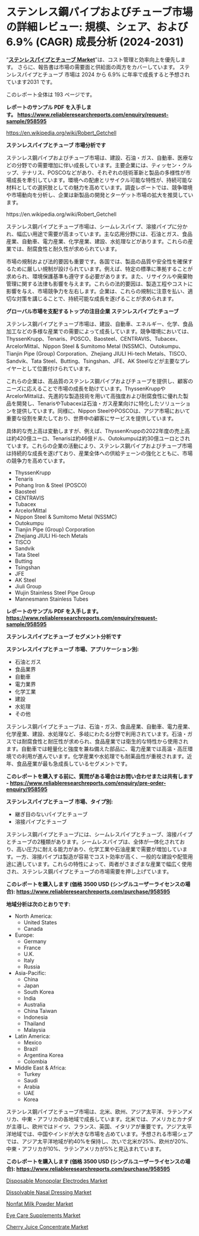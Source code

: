 <p><h1>ステンレス鋼パイプおよびチューブ市場の詳細レビュー: 規模、シェア、および6.9% (CAGR) 成長分析 (2024-2031)</h1></p><p>&ldquo;<strong><a href="https://www.reliableresearchreports.com/stainless-steel-pipes-and-tubes-r958595?utm_campaign=107&utm_medium=9&utm_source=Github&utm_content=ia&utm_term=09102024&utm_id=stainless-steel-pipes-and-tubes">ステンレスパイプとチューブ Market</a></strong>&rdquo;は、コスト管理と効率向上を優先します。 さらに、報告書は市場の需要面と供給面の両方をカバーしています。 ステンレスパイプとチューブ 市場は 2024 から 6.9% に年率で成長すると予想されています2031 です。</p>
<p>このレポート全体は 193 ページです。</p>
<p><strong>レポートのサンプル PDF を入手します。&nbsp;<a href="https://www.reliableresearchreports.com/enquiry/request-sample/958595?utm_campaign=107&utm_medium=9&utm_source=Github&utm_content=ia&utm_term=09102024&utm_id=stainless-steel-pipes-and-tubes">https://www.reliableresearchreports.com/enquiry/request-sample/958595</a></strong></p>
<p><a href="https://en.wikipedia.org/wiki/Robert_Getchell?utm_campaign=107&utm_medium=9&utm_source=Github&utm_content=ia&utm_term=09102024&utm_id=stainless-steel-pipes-and-tubes">https://en.wikipedia.org/wiki/Robert_Getchell</a></p>
<p><strong>ステンレスパイプとチューブ 市場分析です</strong></p>
<p><p>ステンレス鋼パイプおよびチューブ市場は、建設、石油・ガス、自動車、医療などの分野での需要増加に伴い成長しています。主要企業には、ティッセン・クルップ、テナリス、POSCOなどがあり、それぞれの技術革新と製品の多様性が市場成長を牽引しています。環境への配慮とリサイクル可能な特性が、持続可能な材料としての選択肢としての魅力を高めています。調査レポートでは、競争環境や市場動向を分析し、企業は新製品の開発とターゲット市場の拡大を推奨しています。</p></p>
<p>https://en.wikipedia.org/wiki/Robert_Getchell</p>
<p><p>ステンレス鋼パイプとチューブ市場は、シームレスパイプ、溶接パイプに分かれ、幅広い用途で需要が高まっています。主な応用分野には、石油とガス、食品産業、自動車、電力産業、化学産業、建設、水処理などがあります。これらの産業では、耐腐食性と耐久性が求められています。</p><p>市場の規制および法的要因も重要です。各国では、製品の品質や安全性を確保するために厳しい規制が設けられています。例えば、特定の標準に準拠することが求められ、環境保護基準も遵守する必要があります。また、リサイクルや廃棄物管理に関する法律も影響を与えます。これらの法的要因は、製造工程やコストに影響を与え、市場競争力を左右します。企業は、これらの規制に注意を払い、適切な対策を講じることで、持続可能な成長を遂げることが求められます。</p></p>
<p><strong>グローバル市場を支配するトップの注目企業 ステンレスパイプとチューブ</strong></p>
<p><p>ステンレス鋼パイプとチューブ市場は、建設、自動車、エネルギー、化学、食品加工などの多様な産業での需要によって成長しています。競争環境においては、ThyssenKrupp、Tenaris、POSCO、Baosteel、CENTRAVIS、Tubacex、ArcelorMittal、Nippon Steel & Sumitomo Metal (NSSMC)、Outokumpu、Tianjin Pipe (Group) Corporation、Zhejiang JIULI Hi-tech Metals、TISCO、Sandvik、Tata Steel、Butting、Tsingshan、JFE、AK Steelなどが主要なプレイヤーとして位置付けられています。</p><p>これらの企業は、高品質のステンレス鋼パイプおよびチューブを提供し、顧客のニーズに応えることで市場の成長を助けています。ThyssenKruppやArcelorMittalは、先進的な製造技術を用いて高強度および耐腐食性に優れた製品を開発し、TenarisやTubacexは石油・ガス産業向けに特化したソリューションを提供しています。同様に、Nippon SteelやPOSCOは、アジア市場において重要な役割を果たしており、世界中の顧客にサービスを提供しています。</p><p>具体的な売上高は変動しますが、例えば、ThyssenKruppの2022年度の売上高は約420億ユーロ、Tenarisは約46億ドル、Outokumpuは約30億ユーロとされています。これらの企業の活動により、ステンレス鋼パイプおよびチューブ市場は持続的な成長を遂げており、産業全体への供給チェーンの強化とともに、市場の競争力を高めています。</p></p>
<p><ul><li>ThyssenKrupp</li><li>Tenaris</li><li>Pohang Iron & Steel (POSCO)</li><li>Baosteel</li><li>CENTRAVIS</li><li>Tubacex</li><li>ArcelorMittal</li><li>Nippon Steel & Sumitomo Metal (NSSMC)</li><li>Outokumpu</li><li>Tianjin Pipe (Group) Corporation</li><li>Zhejiang JIULI Hi-tech Metals</li><li>TISCO</li><li>Sandvik</li><li>Tata Steel</li><li>Butting</li><li>Tsingshan</li><li>JFE</li><li>AK Steel</li><li>Jiuli Group</li><li>Wujin Stainless Steel Pipe Group</li><li>Mannesmann Stainless Tubes</li></ul></p>
<p><strong>レポートのサンプル PDF を入手します。 <a href="https://www.reliableresearchreports.com/enquiry/request-sample/958595?utm_campaign=107&utm_medium=9&utm_source=Github&utm_content=ia&utm_term=09102024&utm_id=stainless-steel-pipes-and-tubes">https://www.reliableresearchreports.com/enquiry/request-sample/958595</a></strong></p>
<p><strong>ステンレスパイプとチューブ セグメント分析です</strong></p>
<p><strong>ステンレスパイプとチューブ 市場、アプリケーション別:</strong></p>
<p><ul><li>石油とガス</li><li>食品業界</li><li>自動車</li><li>電力業界</li><li>化学工業</li><li>建設</li><li>水処理</li><li>その他</li></ul></p>
<p><p>ステンレス鋼パイプとチューブは、石油・ガス、食品産業、自動車、電力産業、化学産業、建設、水処理など、多岐にわたる分野で利用されています。石油・ガスでは耐腐食性と耐圧性が求められ、食品産業では衛生的な特性から使用されます。自動車では軽量化と強度を兼ね備えた部品に、電力産業では高温・高圧環境での利用が進んでいます。化学産業や水処理でも耐薬品性が重視されます。近年、食品産業が最も急成長しているセグメントです。</p></p>
<p><strong>このレポートを購入する前に、質問がある場合はお問い合わせまたは共有します - <a href="https://www.reliableresearchreports.com/enquiry/pre-order-enquiry/958595?utm_campaign=107&utm_medium=9&utm_source=Github&utm_content=ia&utm_term=09102024&utm_id=stainless-steel-pipes-and-tubes">https://www.reliableresearchreports.com/enquiry/pre-order-enquiry/958595</a></strong></p>
<p><strong>ステンレスパイプとチューブ 市場、タイプ別:</strong></p>
<p><ul><li>継ぎ目のないパイプとチューブ</li><li>溶接パイプとチューブ</li></ul></p>
<p><p>ステンレス鋼パイプとチューブには、シームレスパイプとチューブ、溶接パイプとチューブの2種類があります。シームレスパイプは、全体が一体化されており、高い圧力に耐える能力があり、化学工業や石油産業で需要が増加しています。一方、溶接パイプは製造が容易でコスト効率が高く、一般的な建設や配管用途に適しています。これらの特性によって、両者がさまざまな産業で幅広く使用され、ステンレス鋼パイプとチューブの市場需要を押し上げています。</p></p>
<p><strong>このレポートを購入します (価格 3500 USD (シングルユーザーライセンスの場合): <a href="https://www.reliableresearchreports.com/purchase/958595?utm_campaign=107&utm_medium=9&utm_source=Github&utm_content=ia&utm_term=09102024&utm_id=stainless-steel-pipes-and-tubes">https://www.reliableresearchreports.com/purchase/958595</a></strong></p>
<p><strong>地域分析は次のとおりです:</strong></p>
<p><ul>
    <li>
        North America:
        <ul>
            <li>United States</li>
            <li>Canada</li>
        </ul>
    </li>
    <li>
        Europe:
        <ul>
            <li>Germany</li>
            <li>France</li>
            <li>U.K.</li>
            <li>Italy</li>
            <li>Russia</li>
        </ul>
    </li>
    <li>
        Asia-Pacific:
        <ul>
            <li>China</li>
            <li>Japan</li>
            <li>South Korea</li>
            <li>India</li>
            <li>Australia</li>
            <li>China Taiwan</li>
            <li>Indonesia</li>
            <li>Thailand</li>
            <li>Malaysia</li>
        </ul>
    </li>
    <li>
        Latin America:
        <ul>
            <li>Mexico</li>
            <li>Brazil</li>
            <li>Argentina Korea</li>
            <li>Colombia</li>
        </ul>
    </li>
    <li>
        Middle East & Africa:
        <ul>
            <li>Turkey</li>
            <li>Saudi</li>
            <li>Arabia</li>
            <li>UAE</li>
            <li>Korea</li>
        </ul>
    </li>
    </ul></p>
<p><p>ステンレス鋼パイプとチューブ市場は、北米、欧州、アジア太平洋、ラテンアメリカ、中東・アフリカの各地域で成長しています。北米では、アメリカとカナダが主導し、欧州ではドイツ、フランス、英国、イタリアが重要です。アジア太平洋地域では、中国やインドが大きな市場を占めています。予想される市場シェアでは、アジア太平洋地域が約40%を保持し、次いで北米が25%、欧州が20%、中東・アフリカが10%、ラテンアメリカが5%と見込まれています。</p></p>
<p><strong>このレポートを購入します (価格 3500 USD (シングルユーザーライセンスの場合): <a href="https://www.reliableresearchreports.com/purchase/958595?utm_campaign=107&utm_medium=9&utm_source=Github&utm_content=ia&utm_term=09102024&utm_id=stainless-steel-pipes-and-tubes">https://www.reliableresearchreports.com/purchase/958595</a></strong></p>
<p><p><a href="https://github.com/ChristianClark406/Market-Research-Report-List-1/blob/main/disposable-monopolar-electrodes-market.md?utm_campaign=107&utm_medium=9&utm_source=Github&utm_content=ia&utm_term=09102024&utm_id=stainless-steel-pipes-and-tubes">Disposable Monopolar Electrodes Market</a></p><p><a href="https://github.com/LacThu1/Market-Research-Report-List-1/blob/main/dissolvable-nasal-dressing-market.md?utm_campaign=107&utm_medium=9&utm_source=Github&utm_content=ia&utm_term=09102024&utm_id=stainless-steel-pipes-and-tubes">Dissolvable Nasal Dressing Market</a></p><p><a href="https://issuu.com/reportprime-2/docs/nonfat-milk-powder-market-size-2030_440ea44c9d6694?utm_campaign=107&utm_medium=9&utm_source=Github&utm_content=ia&utm_term=09102024&utm_id=stainless-steel-pipes-and-tubes">Nonfat Milk Powder Market</a></p><p><a href="https://www.linkedin.com/pulse/eye-care-supplements-market-evolution-future-outlook-forecasting-wy3qf?utm_campaign=107&utm_medium=9&utm_source=Github&utm_content=ia&utm_term=09102024&utm_id=stainless-steel-pipes-and-tubes">Eye Care Supplements Market</a></p><p><a href="https://www.linkedin.com/pulse/cherry-juice-concentrate-market-velocity-127-cagr-trajectory-2024-2031-klecf?utm_campaign=107&utm_medium=9&utm_source=Github&utm_content=ia&utm_term=09102024&utm_id=stainless-steel-pipes-and-tubes">Cherry Juice Concentrate Market</a></p></p>